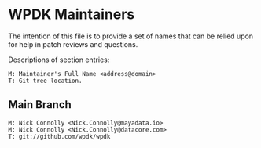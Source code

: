 # WPDK Maintainers

The intention of this file is to provide a set of names that can be relied upon
for help in patch reviews and questions.

Descriptions of section entries:

	M: Maintainer's Full Name <address@domain>
	T: Git tree location.

## Main Branch

    M: Nick Connolly <Nick.Connolly@mayadata.io>
    M: Nick Connolly <Nick.Connolly@datacore.com>
    T: git://github.com/wpdk/wpdk
